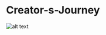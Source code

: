 # Creator-s-Journey
![alt text](https://i.ibb.co/PZSV2dk/screenshot-creator-s-journey-vercel-app-2021-10-02-18-01-11.png)
